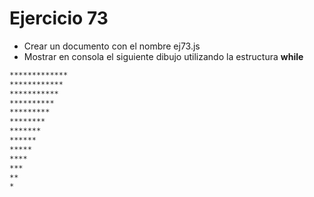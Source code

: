 # Ejercicio 73

* Crear un documento con el nombre ej73.js
* Mostrar en consola el siguiente dibujo utilizando la estructura **while**

```bash
*************
************
***********
**********
*********
********
*******
******
*****
****
***
**
*
```